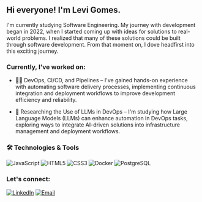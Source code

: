 ## Hi everyone! I'm Levi Gomes.
I'm currently studying Software Engineering.
My journey with development began in 2022, when I started coming up with ideas for solutions to real-world problems. I realized that many of these solutions could be built through software development. From that moment on, I dove headfirst into this exciting journey.

<!-- ![Levis github stats](https://github-readme-stats.vercel.app/api?username=levigtri) -->

### Currently, I've worked on:

- 👨‍💻 DevOps, CI/CD, and Pipelines – I've gained hands-on experience with automating software delivery processes, implementing continuous integration and deployment workflows to improve development efficiency and reliability.

- 🔎 Researching the Use of LLMs in DevOps – I'm studying how Large Language Models (LLMs) can enhance automation in DevOps tasks, exploring ways to integrate AI-driven solutions into infrastructure management and deployment workflows.

### 🛠️ Technologies & Tools
![JavaScript](https://img.shields.io/badge/-JavaScript-F7DF1E?style=flat-square&logo=javascript&logoColor=000)
![HTML5](https://img.shields.io/badge/-HTML5-E34F26?style=flat-square&logo=html5&logoColor=fff)
![CSS3](https://img.shields.io/badge/-CSS3-1572B6?style=flat-square&logo=css3)
![Docker](https://img.shields.io/badge/-Docker-2496ED?style=flat-square&logo=docker)
![PostgreSQL](https://img.shields.io/badge/-PostgreSQL-336791?style=flat-square&logo=postgresql&logoColor=white)
<!-- ![React](https://img.shields.io/badge/-React-61DAFB?style=flat-square&logo=react) -->
<!-- ![React Native](https://img.shields.io/badge/-React%20Native-20232a?style=flat-square&logo=react) -->
<!-- ![NodeJS](https://img.shields.io/badge/-Node.js-339933?style=flat-square&logo=node.js) -->
<!-- ![TypeScript](https://img.shields.io/badge/-TypeScript-3178C6?style=flat-square&logo=typescript&logoColor=fff) -->

### Let's connect:
[![LinkedIn](https://img.shields.io/badge/-LinkedIn-0077B5?style=for-the-badge&logo=linkedin&logoColor=white)](https://www.linkedin.com/in/levigomess)
[![Email](https://img.shields.io/badge/-Email-D14836?style=for-the-badge&logo=gmail&logoColor=white)](mailto:levigft@gmail.com)



<!---
levigtri/levigtri is a ✨ special ✨ repository because its `README.md` (this file) appears on your GitHub profile.
You can click the Preview link to take a look at your changes.
--->
